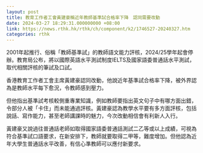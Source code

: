 ```yaml
---
layout: post
title: 教育工作者工會黃建豪稱近年教師基準試合格率下降　認同需要改動
date: 2024-03-27 18:29:31.000000000 +08:00
link: https://news.rthk.hk/rthk/ch/component/k2/1746527-20240327.htm
categories: rthk
---
```


2001年起推行、俗稱「教師基準試」的教師語文能力評核，2024/25學年起會停辦。教育局公布，將以國際英語水平測試制度IELTS及國家語委普通話水平測試，取代相關評核的筆試及口試。

香港教育工作者工會主席黃建豪認同改動，他說近年基準試合格率下降，被外界認為是教師水平每下愈況，令教師感到壓力。

但他指出基準試考核較側重專業知識，例如教師要指出英文句子中有哪方面出錯，令部分人被「卡住」而未能通過評核。黃建豪認為教學水平要有多方面評核，包括說話、寫作能力，甚至老師講課時的魅力，今次改動相信會有利新人入行。

黃建豪又說過往普通話老師如取得國家語委普通話測試二乙等或以上成績，可視為符合基準試口語要求，在新安排下，教師就要取得二甲等，難度增加。但他認為近年大學生普通話水平改善，有信心準教師可以應付新要求。
